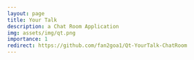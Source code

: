 ```yaml
---
layout: page
title: Your Talk
description: a Chat Room Application
img: assets/img/qt.png
importance: 1
redirect: https://github.com/fan2goa1/Qt-YourTalk-ChatRoom
---
```

